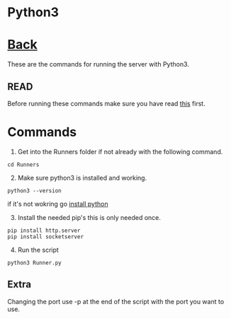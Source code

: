# Python3
# [Back](../README.md)
These are the commands for running the server with Python3.

## READ
Before running these commands make sure you have read [this](../Downloading.md) first.

# Commands

1) Get into the Runners folder if not already with the following command.
```
cd Runners
```
2) Make sure python3 is installed and working.
```
python3 --version
```
if it's not wokring go [install python](https://www.python.org/)

3) Install the needed pip's this is only needed once.
```
pip install http.server
pip install socketserver
```

4) Run the script
```
python3 Runner.py
```

## Extra
Changing the port use -p at the end of the script with the port you want to use.